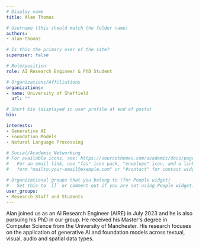 ```yaml
---
# Display name
title: Alan Thomas

# Username (this should match the folder name)
authors:
- alan-thomas

# Is this the primary user of the site?
superuser: false

# Role/position
role: AI Research Engineer & PhD Student

# Organizations/Affiliations
organizations:
- name: University of Sheffield
  url: ""

# Short bio (displayed in user profile at end of posts)
bio: 

interests:
- Generative AI
- Foundation Models 
- Natural Language Processing

# Social/Academic Networking
# For available icons, see: https://sourcethemes.com/academic/docs/page-builder/#icons
#   For an email link, use "fas" icon pack, "envelope" icon, and a link in the
#   form "mailto:your-email@example.com" or "#contact" for contact widget.

# Organizational groups that you belong to (for People widget)
#   Set this to `[]` or comment out if you are not using People widget.
user_groups:
- Research Staff and Students
---
```

Alan joined us as an AI Research Engineer (AIRE) in July 2023 and he is also pursuing his PhD in our group. He received his Master's degree in Computer Science from the University of Manchester. His research focuses on the application of generative AI and foundation models across textual, visual, audio and spatial data types.
